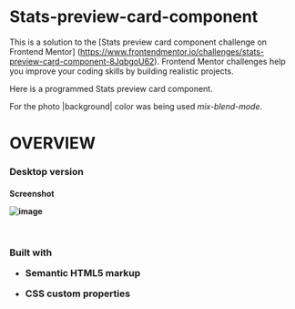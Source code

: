 # Stats-preview-card-component

This is a solution to the [Stats preview card component challenge on Frontend Mentor] (https://www.frontendmentor.io/challenges/stats-preview-card-component-8JqbgoU62). Frontend Mentor challenges help you improve your coding skills by building realistic projects.

Here is a programmed Stats preview card component.

For the photo |background| color was being used *mix-blend-mode*.


<h1> OVERVIEW
  
  <h3> Desktop version
    <h4> Screenshot
  
<br>
  
![image](https://user-images.githubusercontent.com/59334766/212987001-1994b874-2765-48f3-bb6a-3f4ce0785edb.png)

<br>
      
 <h3>   Built with
   
  <br>
   
  - Semantic HTML5 markup
   
   
  - CSS custom properties
              
